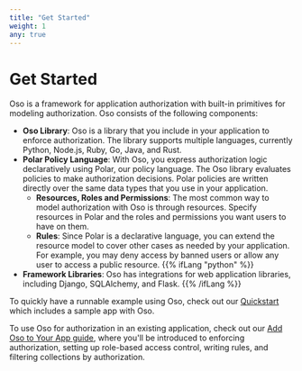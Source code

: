 ```yaml
---
title: "Get Started"
weight: 1
any: true
---
```


# Get Started

Oso is a framework for application authorization with built-in
primitives for modeling authorization. Oso consists of the following
components:

- **Oso Library**: Oso is a library that you include in your application to
enforce authorization. The library supports multiple languages,
currently Python, Node.js, Ruby, Go, Java, and Rust.
- **Polar Policy Language**: With Oso, you express authorization logic
declaratively using Polar, our policy language. The Oso library
evaluates policies to make authorization decisions. Polar policies are
written directly over the same data types that you use in your
application.
    - **Resources, Roles and Permissions**: The most common way to model
    authorization with Oso is through resources. Specify resources in
    Polar and the roles and permissions you want users to have on them.
    - **Rules**: Since Polar is a declarative language, you can extend
    the resource model to cover other cases as needed by your
    application. For example, you may deny access by banned users or
    allow any user to access a public resource.
{{% ifLang "python" %}}
- **Framework Libraries**: Oso has integrations for web
application libraries, including Django, SQLAlchemy, and Flask.
{{% /ifLang %}}

To quickly have a runnable example using Oso, check out our
[Quickstart](quickstart) which includes a sample app with Oso.

To use Oso for authorization in an existing application, check out our
[Add Oso to Your App guide](application), where you'll be introduced to
enforcing authorization, setting up role-based access control, writing
rules, and filtering collections by authorization.

